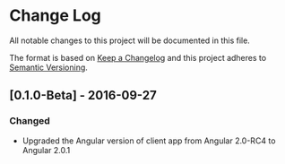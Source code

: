 # Change Log
All notable changes to this project will be documented in this file.

The format is based on [Keep a Changelog](http://keepachangelog.com/) 
and this project adheres to [Semantic Versioning](http://semver.org/).


## [0.1.0-Beta] - 2016-09-27

### Changed
- Upgraded the Angular version of client app from Angular 2.0-RC4 to Angular 2.0.1



